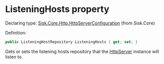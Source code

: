 <!--

Copyrights 2023 Sisk Framework - CypherPotato
Published under MIT license

!!! DO NOT EDIT THIS FILE !!!
This file was generated by a tool in the Sisk package. To edit the information in this documentation,
edit the XML documentation present in the Sisk source code.

-->


# ListeningHosts property

Declaring type: [Sisk.Core.Http.HttpServerConfiguration](/read?q=/contents/spec/Sisk.Core.Http.HttpServerConfiguration.md) (from Sisk.Core)


Definition:

```cs
public ListeningHostRepository ListeningHosts { get; set; }
```

Gets or sets the listening hosts repository that the <a href="/read?q=/contents/spec/Sisk.Core.Http.HttpServer.md">HttpServer</a> instance will listen to.

